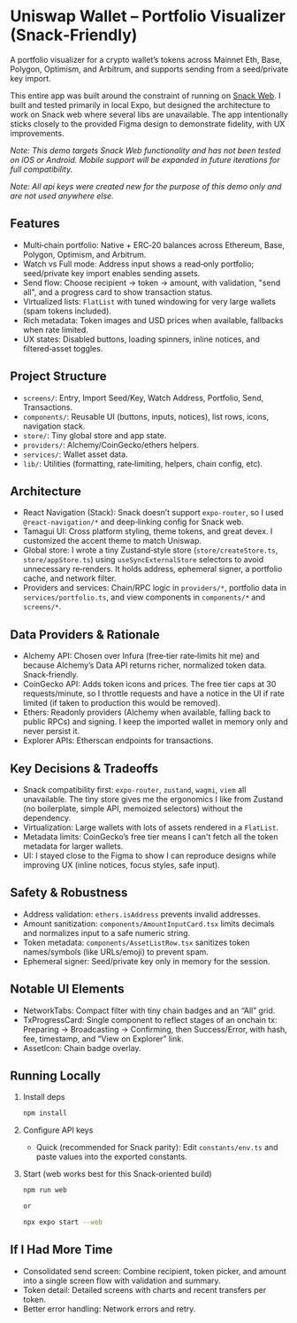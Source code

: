 # Uniswap Wallet – Portfolio Visualizer (Snack‑Friendly)

A portfolio visualizer for a crypto wallet’s tokens across Mainnet Eth, Base, Polygon, Optimism, and Arbitrum, and supports sending from a seed/private key import.

This entire app was built around the constraint of running on [Snack Web](https://snack.expo.dev/). I built and tested primarily in local Expo, but designed the architecture to work on Snack web where several libs are unavailable. The app intentionally sticks closely to the provided Figma design to demonstrate fidelity, with UX improvements.

_Note: This demo targets Snack Web functionality and has not been tested on iOS or Android. Mobile support will be expanded in future iterations for full compatibility._

_Note: All api keys were created new for the purpose of this demo only and are not used anywhere else._

## Features

- Multi‑chain portfolio: Native + ERC‑20 balances across Ethereum, Base, Polygon, Optimism, and Arbitrum.
- Watch vs Full mode: Address input shows a read‑only portfolio; seed/private key import enables sending assets.
- Send flow: Choose recipient → token → amount, with validation, "send all", and a progress card to show transaction status.
- Virtualized lists: `FlatList` with tuned windowing for very large wallets (spam tokens included).
- Rich metadata: Token images and USD prices when available, fallbacks when rate limited.
- UX states: Disabled buttons, loading spinners, inline notices, and filtered‑asset toggles.

## Project Structure

- `screens/`: Entry, Import Seed/Key, Watch Address, Portfolio, Send, Transactions.
- `components/`: Reusable UI (buttons, inputs, notices), list rows, icons, navigation stack.
- `store/`: Tiny global store and app state.
- `providers/`: Alchemy/CoinGecko/ethers helpers.
- `services/`: Wallet asset data.
- `lib/`: Utilities (formatting, rate‑limiting, helpers, chain config, etc).

## Architecture

- React Navigation (Stack): Snack doesn’t support `expo-router`, so I used `@react-navigation/*` and deep‑linking config for Snack web.
- Tamagui UI: Cross platform styling, theme tokens, and great devex. I customized the accent theme to match Uniswap.
- Global store: I wrote a tiny Zustand‑style store (`store/createStore.ts`, `store/appStore.ts`) using `useSyncExternalStore` selectors to avoid unnecessary re‑renders. It holds address, ephemeral signer, a portfolio cache, and network filter.
- Providers and services: Chain/RPC logic in `providers/*`, portfolio data in `services/portfolio.ts`, and view components in `components/*` and `screens/*`.

## Data Providers & Rationale

- Alchemy API: Chosen over Infura (free‑tier rate‑limits hit me) and because Alchemy’s Data API returns richer, normalized token data. Snack‑friendly.
- CoinGecko API: Adds token icons and prices. The free tier caps at 30 requests/minute, so I throttle requests and have a notice in the UI if rate limited (if taken to production this would be removed).
- Ethers: Readonly providers (Alchemy when available, falling back to public RPCs) and signing. I keep the imported wallet in memory only and never persist it.
- Explorer APIs: Etherscan endpoints for transactions.

## Key Decisions & Tradeoffs

- Snack compatibility first: `expo-router`, `zustand`, `wagmi`, `viem` all unavailable. The tiny store gives me the ergonomics I like from Zustand (no boilerplate, simple API, memoized selectors) without the dependency.
- Virtualization: Large wallets with lots of assets rendered in a `FlatList`.
- Metadata limits: CoinGecko’s free tier means I can't fetch all the token metadata for larger wallets.
- UI: I stayed close to the Figma to show I can reproduce designs while improving UX (inline notices, focus styles, safe input).

## Safety & Robustness

- Address validation: `ethers.isAddress` prevents invalid addresses.
- Amount sanitization: `components/AmountInputCard.tsx` limits decimals and normalizes input to a safe numeric string.
- Token metadata: `components/AssetListRow.tsx` sanitizes token names/symbols (like URLs/emoji) to prevent spam.
- Ephemeral signer: Seed/private key only in memory for the session.

## Notable UI Elements

- NetworkTabs: Compact filter with tiny chain badges and an “All” grid.
- TxProgressCard: Single component to reflect stages of an onchain tx: Preparing → Broadcasting → Confirming, then Success/Error, with hash, fee, timestamp, and “View on Explorer” link.
- AssetIcon: Chain badge overlay.

## Running Locally

1. Install deps

   ```bash
   npm install
   ```

2. Configure API keys

   - Quick (recommended for Snack parity): Edit `constants/env.ts` and paste values into the exported constants.

3. Start (web works best for this Snack‑oriented build)

   ```bash
   npm run web

   or

   npx expo start --web
   ```

## If I Had More Time

- Consolidated send screen: Combine recipient, token picker, and amount into a single screen flow with validation and summary.
- Token detail: Detailed screens with charts and recent transfers per token.
- Better error handling: Network errors and retry.
